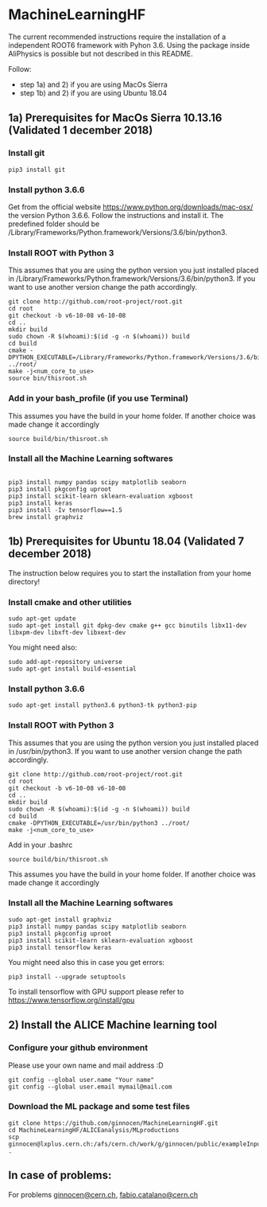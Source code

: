 # MachineLearningHF

The current recommended instructions require the installation of a independent ROOT6 framework with Pyhon 3.6. 
Using the package inside AliPhysics is possible but not described in this README.

Follow:
- step 1a) and 2) if you are using MacOs Sierra 
-  step 1b) and 2) if you are using Ubuntu 18.04 

## 1a) Prerequisites for MacOs Sierra 10.13.16 (Validated 1 december 2018)

### Install git
```
pip3 install git
```

### Install python 3.6.6 
Get from the official website https://www.python.org/downloads/mac-osx/ the version Python 3.6.6.
Follow the instructions and install it. The predefined folder should be 
/Library/Frameworks/Python.framework/Versions/3.6/bin/python3.

### Install ROOT with Python 3
This assumes that you are using the python version you just installed placed in /Library/Frameworks/Python.framework/Versions/3.6/bin/python3.
If you want to use another version change the path accordingly. 
```
git clone http://github.com/root-project/root.git
cd root
git checkout -b v6-10-08 v6-10-08
cd ..
mkdir build
sudo chown -R $(whoami):$(id -g -n $(whoami)) build
cd build
cmake -DPYTHON_EXECUTABLE=/Library/Frameworks/Python.framework/Versions/3.6/bin/python3 ../root/
make -j<num_core_to_use>
source bin/thisroot.sh
```
### Add in your bash_profile (if you use Terminal) 
This assumes you have the build in your home folder. If another choice was made change it accordingly
```
source build/bin/thisroot.sh
```

### Install all the Machine Learning softwares 
```

pip3 install numpy pandas scipy matplotlib seaborn
pip3 install pkgconfig uproot
pip3 install scikit-learn sklearn-evaluation xgboost
pip3 install keras
pip3 install -Iv tensorflow==1.5
brew install graphviz
```

## 1b) Prerequisites for Ubuntu 18.04 (Validated 7 december 2018)

The instruction below requires you to start the installation from your home directory!

### Install cmake and other utilities

```
sudo apt-get update
sudo apt-get install git dpkg-dev cmake g++ gcc binutils libx11-dev libxpm-dev libxft-dev libxext-dev
```
You might need also:
```
sudo add-apt-repository universe
sudo apt-get install build-essential
```

### Install python 3.6.6

```
sudo apt-get install python3.6 python3-tk python3-pip
```

### Install ROOT with Python 3

This assumes that you are using the python version you just installed placed in /usr/bin/python3.
If you want to use another version change the path accordingly.
```
git clone http://github.com/root-project/root.git
cd root
git checkout -b v6-10-08 v6-10-08
cd ..
mkdir build
sudo chown -R $(whoami):$(id -g -n $(whoami)) build
cd build
cmake -DPYTHON_EXECUTABLE=/usr/bin/python3 ../root/
make -j<num_core_to_use>
```

Add in your .bashrc

```
source build/bin/thisroot.sh
```

This assumes you have the build in your home folder. If another choice was made change it accordingly

### Install all the Machine Learning softwares

```
sudo apt-get install graphviz
pip3 install numpy pandas scipy matplotlib seaborn
pip3 install pkgconfig uproot
pip3 install scikit-learn sklearn-evaluation xgboost
pip3 install tensorflow keras
```
You might need also this in case you get errors:
```
pip3 install --upgrade setuptools
```

To install tensorflow with GPU support please refer to https://www.tensorflow.org/install/gpu

## 2) Install the ALICE Machine learning tool

### Configure your github environment 
Please use your own name and mail address :D
```
git config --global user.name "Your name"
git config --global user.email mymail@mail.com
```

### Download the ML package and some test files 
```
git clone https://github.com/ginnocen/MachineLearningHF.git
cd MachineLearningHF/ALICEanalysis/MLproductions
scp ginnocen@lxplus.cern.ch:/afs/cern.ch/work/g/ginnocen/public/exampleInputML/*.root .
```

## In case of problems:

For problems ginnocen@cern.ch, fabio.catalano@cern.ch


